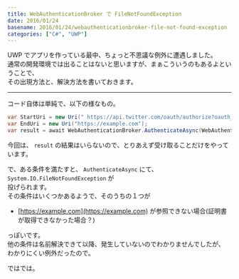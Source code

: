 ```yaml
---
title: WebAuthenticationBroker で FileNotFoundException
date: 2016/01/24
basename: 2016/01/24/webauthenticationbroker-file-not-found-exception
categories: ["C#", "UWP"]
---
```


UWP でアプリを作っている最中、ちょっと不思議な例外に遭遇しました。  
通常の開発環境では出ることはないと思いますが、まぁこういうのもあるよということで、  
その出現方法と、解決方法を書いておきます。

---

コード自体は単純で、以下の様なもの。

```cs
var StartUri = new Uri(" https://api.twitter.com/oauth/authorize?oauth_token=OAUTH_TOKEN&oauth_token_secret=OAUTH_TOKEN_SECRET");
var EndUri = new Uri("https://example.com");
var result = await WebAuthenticationBroker.AuthenticateAsync(WebAuthenticationOptions.UseTitle, StartUri, EndUri);
```

今回は、 `result` の結果はいらないので、とりあえず受け取ることだけをやっています。

で、ある条件を満たすと、 `AuthenticateAsync` にて、 `System.IO.FileNotFoundException` が  
投げられます。  
その条件はいくつかあるようで、そのうちの１つが

- [https://example.com](https://example.com) が参照できない場合(証明書が取得できなかった場合？)

っぽいです。  
他の条件は名前解決できて以降、発生していないのでわかりませんでしたが、  
わかりにくい例外だったので。

ではでは。
